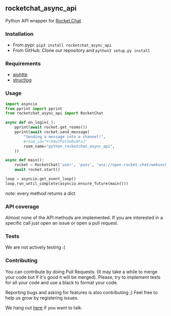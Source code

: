## rocketchat_async_api
Python API wrapper for [Rocket.Chat](https://docs.rocket.chat/api/realtime-api)

### Installation
- From pypi:
`pip3 install rocketchat_async_api`
- From GitHub:
Clone our repository and `python3 setup.py install`

### Requirements
- [aiohttp](https://github.com/aio-libs/aiohttp)
- [structlog](https://github.com/hynek/structlog)

### Usage
```python
import asyncio
from pprint import pprint
from rocketchat_async_api import RocketChat

async def on_login(_):
    pprint(await rocket.get_rooms())
    pprint(await rocket.send_message(
        "Sending a message into a channel!",
        #room_id="YrD4wTPetXeRx9FaJ"
        room_name="python_rocketchat_async_api",
    ))

async def main():
    rocket = RocketChat('user', 'pass', 'wss://open.rocket.chat/websocket', on_login_callback=on_login)
    await rocket.start()

loop = asyncio.get_event_loop()
loop.run_until_complete(asyncio.ensure_future(main()))
```

*note*: every method returns a dict

### API coverage
Almost none of the API methods are implemented. If you are interested in a specific call just open an issue or open a pull request.

### Tests
We are not actively testing :(

### Contributing
You can contribute by doing Pull Requests. (It may take a while to merge your code but if it's good it will be merged). Please, try to implement tests for all your code and use a black to format your code.

Reporting bugs and asking for features is also contributing ;) Feel free to help us grow by registering issues.

We hang out [here](https://open.rocket.chat/channel/python_rocketchat_async_api) if you want to talk. 
